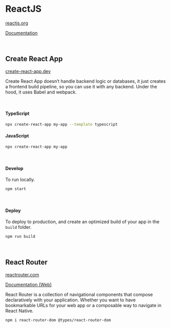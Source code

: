 # ReactJS

[reactjs.org](https://reactjs.org)

[Documentation](https://reactjs.org/docs)

<br>

## Create React App

[create-react-app.dev](https://create-react-app.dev)

Create React App doesn’t handle backend logic or databases, it just creates a frontend build pipeline, so you can use it with any backend. Under the hood, it uses Babel and webpack.

<br>

#### TypeScript

``` sh
npx create-react-app my-app --template typescript
```

#### JavaScript

``` sh
npx create-react-app my-app
```

<br>

#### Develop

To run locally.

``` sh
npm start
```

<br>

#### Deploy

To deploy to production, and create an optimized build of your app in the `build` folder.

``` sh
npm run build
```

<br>

## React Router

[reactrouter.com](https://reactrouter.com)

[Documentation (Web)](https://reactrouter.com/web/guides/quick-start)

React Router is a collection of navigational components that compose declaratively with your application. Whether you want to have bookmarkable URLs for your web app or a composable way to navigate in React Native.

``` sh
npm i react-router-dom @types/react-router-dom
```